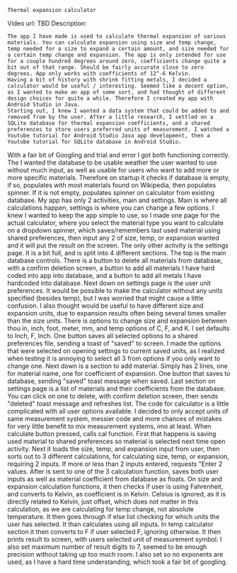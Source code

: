 	Thermal expansion calculator
Video url: TBD
Description:

	The app I have made is used to calculate thermal expansion of various materials. You can calculate expansion using size and temp change, temp needed for a size to expand a certain amount, and size needed for a certain temp change and expansion. The app is only intended for use for a couple hundred degrees around zero, coefficients change quite a bit out of that range. Should be fairly accurate close to zero degrees. App only works with coefficients of 12^-6 Kelvin.
	Having a bit of history with shrink fitting metals, I decided a calculator would be useful / interesting. Seemed like a decent option, as I wanted to make an app of some sort, and had thought of different design choices for quite a while. Therefore I created my app with Android Studio in Java.
	Starting out, I knew I wanted a data system that could be added to and removed from by the user. After a little research, I settled on a SQLite database for thermal expansion coefficients, and a shared preferences to store users preferred units of measurement. I watched a Youtube tutorial for Android Studio Java app development, then a Youtube tutorial for SQLite database in Android Studio.
With a fair bit of Googling and trial and error I got both functioning correctly.
	The I wanted the database to be usable weather the user wanted to use without much input, as well as usable for users who want to add more or more specific materials. Therefore on startup it checks if database is empty, if so, populates with most materials found on Wikipedia, then populates spinner. If it is not empty, populates spinner on calculator from existing database.
	My app has only 2 activities, main and settings. Main is where all calculations happen, settings is where you can change a few options.
	I knew I wanted to keep the app simple to use, so I made one page for the actual calculator, where you select the material type you want to calculate on a dropdown spinner, which saves/remembers last used material using shared preferences, then input any 2 of size, temp, or expansion wanted and it will put the result on the screen. 
	The only other activity is the settings page. It is a bit full, and is split into 4 different sections. The top is the main database controls. There is a button to delete all materials from database, with a confirm deletion screen, a button to add all materials I have hard coded into app into database, and a button to add all metals I have hardcoded into database.
	Next down on settings page is the user unit preferences. It would be possible to make the calculator without any units specified (besides temp), but I was worried that might cause a little confusion. I also thought would be useful to have different size and expansion units, due to expansion results often being several times smaller than the size units. There is options to change size and expansion between thou in, inch, foot, meter, mm, and temp options of C, F, and K. I set defaults to Inch, F, Inch. One button saves all selected options to a shared preferences file, sending a toast of "saved" to screen. I made the options that were selected on opening settings to current saved units, as I realized when testing it is annoying to select all 3 from options if you only want to change one.
	Next down is a section to add material. Simply has 2 lines, one for material name, one for coefficient of expansion. One button that saves to database, sending "saved" toast message when saved.
	Last section on settings page is a list of materials and their coefficients from the database. You can click on one to delete, with confirm deletion screen, then sends "deleted" toast message and refreshes list.
	The code for calculator is a little complicated with all user options available. I decided to only accept units of same measurement system, messier code and more chances of mistakes for very little benefit to mix measurement systems, imo at least. When calculate button pressed, calls cal function. First that happens is saving used material to shared preferences so material is selected next time open activity. Next it loads the size, temp, and expansion input from user, then sorts out to 3 different calculations, for calculating size, temp, or expansion, requiring 2 inputs. If more or less than 2 inputs entered, requests "Enter 2 values.
	After is sent to one of the 3 calculation function, saves both user inputs as well as material coefficient from database as floats. On size and expansion calculation functions, it then checks if user is using Fahrenheit, and converts to Kelvin, as coefficient is in Kelvin. Celsius is ignored, as it is directly related to Kelvin, just offset, which does not matter in this calculation, as we are calculating for temp change, not absolute temperature. It then goes through if else list checking for which units the user has selected. It than calculates using all inputs. In temp calculator section it then converts to F if user selected F, ignoring otherwise. It then prints result to screen, with users selected unit of measurement symbol. I also set maximum number of result digits to 7, seemed to be enough precision without taking up too much room. I also set so no exponents are used, as I have a hard time understanding, which took a fair bit of googling.
